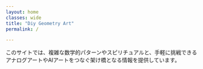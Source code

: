 ```yaml
---
layout: home
classes: wide
title: "Diy Geometry Art"
permalink: /

---
```




このサイトでは、複雑な数学的パターンやスピリチュアルと、手軽に挑戦できるアナログアートやAIアートをつなぐ架け橋となる情報を提供しています。


